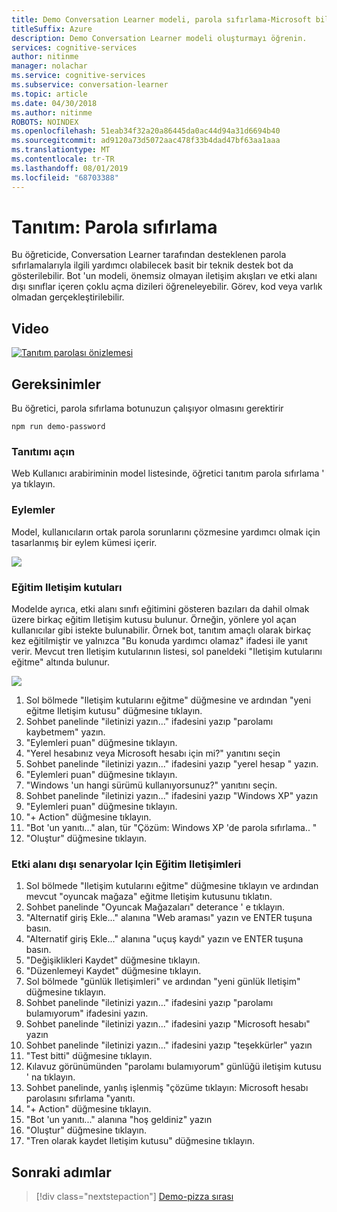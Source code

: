 ```yaml
---
title: Demo Conversation Learner modeli, parola sıfırlama-Microsoft bilişsel hizmetler | Microsoft Docs
titleSuffix: Azure
description: Demo Conversation Learner modeli oluşturmayı öğrenin.
services: cognitive-services
author: nitinme
manager: nolachar
ms.service: cognitive-services
ms.subservice: conversation-learner
ms.topic: article
ms.date: 04/30/2018
ms.author: nitinme
ROBOTS: NOINDEX
ms.openlocfilehash: 51eab34f32a20a86445da0ac44d94a31d6694b40
ms.sourcegitcommit: ad9120a73d5072aac478f33b4dad47bf63aa1aaa
ms.translationtype: MT
ms.contentlocale: tr-TR
ms.lasthandoff: 08/01/2019
ms.locfileid: "68703388"
---
```

# <a name="demo-password-reset"></a>Tanıtım: Parola sıfırlama
Bu öğreticide, Conversation Learner tarafından desteklenen parola sıfırlamalarıyla ilgili yardımcı olabilecek basit bir teknik destek bot da gösterilebilir. Bot 'un modeli, önemsiz olmayan iletişim akışları ve etki alanı dışı sınıflar içeren çoklu açma dizileri öğreneleyebilir. Görev, kod veya varlık olmadan gerçekleştirilebilir.

## <a name="video"></a>Video

[![Tanıtım parolası önizlemesi](https://aka.ms/cl_Tutorial_v3_DemoPassword_Preview)](https://aka.ms/cl_Tutorial_v3_DemoPassword)

## <a name="requirements"></a>Gereksinimler
Bu öğretici, parola sıfırlama botunuzun çalışıyor olmasını gerektirir

    npm run demo-password

### <a name="open-the-demo"></a>Tanıtımı açın

Web Kullanıcı arabiriminin model listesinde, öğretici tanıtım parola sıfırlama ' ya tıklayın. 

### <a name="actions"></a>Eylemler

Model, kullanıcıların ortak parola sorunlarını çözmesine yardımcı olmak için tasarlanmış bir eylem kümesi içerir.

![](../media/tutorial_pw_reset_actions.PNG)

### <a name="training-dialogs"></a>Eğitim Iletişim kutuları

Modelde ayrıca, etki alanı sınıfı eğitimini gösteren bazıları da dahil olmak üzere birkaç eğitim Iletişim kutusu bulunur. Örneğin, yönlere yol açan kullanıcılar gibi istekte bulunabilir. Örnek bot, tanıtım amaçlı olarak birkaç kez eğitilmiştir ve yalnızca "Bu konuda yardımcı olamaz" ifadesi ile yanıt verir. Mevcut tren Iletişim kutularının listesi, sol paneldeki "Iletişim kutularını eğitme" altında bulunur.

![](../media/tutorial_pw_reset_entities.PNG)

1. Sol bölmede "Iletişim kutularını eğitme" düğmesine ve ardından "yeni eğitme Iletişim kutusu" düğmesine tıklayın.
2. Sohbet panelinde "iletinizi yazın..." ifadesini yazıp "parolamı kaybetmem" yazın.
3. "Eylemleri puan" düğmesine tıklayın.
4. "Yerel hesabınız veya Microsoft hesabı için mi?" yanıtını seçin
5. Sohbet panelinde "iletinizi yazın..." ifadesini yazıp "yerel hesap \" yazın.
6. "Eylemleri puan" düğmesine tıklayın.
7. "Windows 'un hangi sürümü kullanıyorsunuz?" yanıtını seçin.
8. Sohbet panelinde "iletinizi yazın..." ifadesini yazıp "Windows XP" yazın
9. "Eylemleri puan" düğmesine tıklayın.
10. "+ Action" düğmesine tıklayın.
11. "Bot 'un yanıtı..." alan, tür "Çözüm: Windows XP 'de parola sıfırlama.. "
12. "Oluştur" düğmesine tıklayın.

### <a name="training-dialogs-for-out-of-domain-scenarios"></a>Etki alanı dışı senaryolar Için Eğitim Iletişimleri

1. Sol bölmede "Iletişim kutularını eğitme" düğmesine tıklayın ve ardından mevcut "oyuncak mağaza" eğitme Iletişim kutusunu tıklatın.
2. Sohbet panelinde "Oyuncak Mağazaları" deterance ' e tıklayın.
3. "Alternatif giriş Ekle..." alanına "Web araması" yazın ve ENTER tuşuna basın.
4. "Alternatif giriş Ekle..." alanına "uçuş kaydı" yazın ve ENTER tuşuna basın.
5. "Değişiklikleri Kaydet" düğmesine tıklayın.
6. "Düzenlemeyi Kaydet" düğmesine tıklayın.
7. Sol bölmede "günlük Iletişimleri" ve ardından "yeni günlük Iletişim" düğmesine tıklayın.
8. Sohbet panelinde "iletinizi yazın..." ifadesini yazıp "parolamı bulamıyorum" ifadesini yazın.
9. Sohbet panelinde "iletinizi yazın..." ifadesini yazıp "Microsoft hesabı" yazın
10. Sohbet panelinde "iletinizi yazın..." ifadesini yazıp "teşekkürler" yazın
11. "Test bitti" düğmesine tıklayın.
12. Kılavuz görünümünden "parolamı bulamıyorum" günlüğü iletişim kutusu ' na tıklayın.
13. Sohbet panelinde, yanlış işlenmiş "çözüme tıklayın: Microsoft hesabı parolasını sıfırlama "yanıtı.
14. "+ Action" düğmesine tıklayın.
15. "Bot 'un yanıtı..." alanına "hoş geldiniz" yazın
16. "Oluştur" düğmesine tıklayın.
17. "Tren olarak kaydet Iletişim kutusu" düğmesine tıklayın.

## <a name="next-steps"></a>Sonraki adımlar

> [!div class="nextstepaction"]
> [Demo-pizza sırası](./demo-pizza-order.md)

